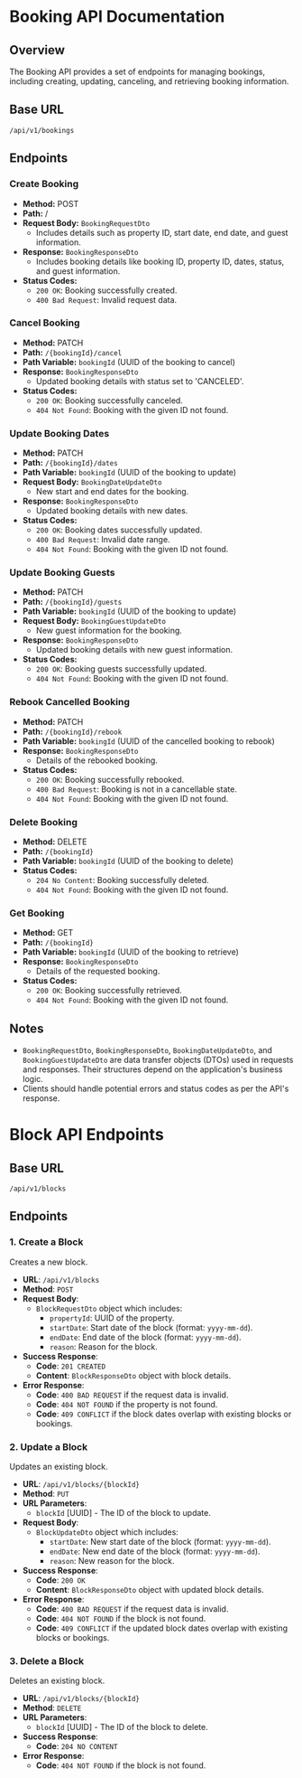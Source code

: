 # Booking API Documentation

## Overview
The Booking API provides a set of endpoints for managing bookings, including creating, updating, canceling, and retrieving booking information.

## Base URL
`/api/v1/bookings`

## Endpoints

### Create Booking
- **Method:** POST
- **Path:** /
- **Request Body:** `BookingRequestDto` 
  - Includes details such as property ID, start date, end date, and guest information.
- **Response:** `BookingResponseDto`
  - Includes booking details like booking ID, property ID, dates, status, and guest information.
- **Status Codes:**
  - `200 OK`: Booking successfully created.
  - `400 Bad Request`: Invalid request data.

### Cancel Booking
- **Method:** PATCH
- **Path:** `/{bookingId}/cancel`
- **Path Variable:** `bookingId` (UUID of the booking to cancel)
- **Response:** `BookingResponseDto`
  - Updated booking details with status set to 'CANCELED'.
- **Status Codes:**
  - `200 OK`: Booking successfully canceled.
  - `404 Not Found`: Booking with the given ID not found.

### Update Booking Dates
- **Method:** PATCH
- **Path:** `/{bookingId}/dates`
- **Path Variable:** `bookingId` (UUID of the booking to update)
- **Request Body:** `BookingDateUpdateDto`
  - New start and end dates for the booking.
- **Response:** `BookingResponseDto`
  - Updated booking details with new dates.
- **Status Codes:**
  - `200 OK`: Booking dates successfully updated.
  - `400 Bad Request`: Invalid date range.
  - `404 Not Found`: Booking with the given ID not found.

### Update Booking Guests
- **Method:** PATCH
- **Path:** `/{bookingId}/guests`
- **Path Variable:** `bookingId` (UUID of the booking to update)
- **Request Body:** `BookingGuestUpdateDto`
  - New guest information for the booking.
- **Response:** `BookingResponseDto`
  - Updated booking details with new guest information.
- **Status Codes:**
  - `200 OK`: Booking guests successfully updated.
  - `404 Not Found`: Booking with the given ID not found.

### Rebook Cancelled Booking
- **Method:** PATCH
- **Path:** `/{bookingId}/rebook`
- **Path Variable:** `bookingId` (UUID of the cancelled booking to rebook)
- **Response:** `BookingResponseDto`
  - Details of the rebooked booking.
- **Status Codes:**
  - `200 OK`: Booking successfully rebooked.
  - `400 Bad Request`: Booking is not in a cancellable state.
  - `404 Not Found`: Booking with the given ID not found.

### Delete Booking
- **Method:** DELETE
- **Path:** `/{bookingId}`
- **Path Variable:** `bookingId` (UUID of the booking to delete)
- **Status Codes:**
  - `204 No Content`: Booking successfully deleted.
  - `404 Not Found`: Booking with the given ID not found.

### Get Booking
- **Method:** GET
- **Path:** `/{bookingId}`
- **Path Variable:** `bookingId` (UUID of the booking to retrieve)
- **Response:** `BookingResponseDto`
  - Details of the requested booking.
- **Status Codes:**
  - `200 OK`: Booking successfully retrieved.
  - `404 Not Found`: Booking with the given ID not found.

## Notes
- `BookingRequestDto`, `BookingResponseDto`, `BookingDateUpdateDto`, and `BookingGuestUpdateDto` are data transfer objects (DTOs) used in requests and responses. Their structures depend on the application's business logic.
- Clients should handle potential errors and status codes as per the API's response.


# Block API Endpoints

## Base URL
`/api/v1/blocks`

## Endpoints

### 1. Create a Block
Creates a new block.

- **URL**: `/api/v1/blocks`
- **Method**: `POST`
- **Request Body**: 
  - `BlockRequestDto` object which includes:
    - `propertyId`: UUID of the property.
    - `startDate`: Start date of the block (format: `yyyy-mm-dd`).
    - `endDate`: End date of the block (format: `yyyy-mm-dd`).
    - `reason`: Reason for the block.
- **Success Response**:
  - **Code**: `201 CREATED`
  - **Content**: `BlockResponseDto` object with block details.
- **Error Response**:
  - **Code**: `400 BAD REQUEST` if the request data is invalid.
  - **Code**: `404 NOT FOUND` if the property is not found.
  - **Code**: `409 CONFLICT` if the block dates overlap with existing blocks or bookings.

### 2. Update a Block
Updates an existing block.

- **URL**: `/api/v1/blocks/{blockId}`
- **Method**: `PUT`
- **URL Parameters**: 
  - `blockId` [UUID] - The ID of the block to update.
- **Request Body**: 
  - `BlockUpdateDto` object which includes:
    - `startDate`: New start date of the block (format: `yyyy-mm-dd`).
    - `endDate`: New end date of the block (format: `yyyy-mm-dd`).
    - `reason`: New reason for the block.
- **Success Response**:
  - **Code**: `200 OK`
  - **Content**: `BlockResponseDto` object with updated block details.
- **Error Response**:
  - **Code**: `400 BAD REQUEST` if the request data is invalid.
  - **Code**: `404 NOT FOUND` if the block is not found.
  - **Code**: `409 CONFLICT` if the updated block dates overlap with existing blocks or bookings.

### 3. Delete a Block
Deletes an existing block.

- **URL**: `/api/v1/blocks/{blockId}`
- **Method**: `DELETE`
- **URL Parameters**: 
  - `blockId` [UUID] - The ID of the block to delete.
- **Success Response**:
  - **Code**: `204 NO CONTENT`
- **Error Response**:
  - **Code**: `404 NOT FOUND` if the block is not found.

